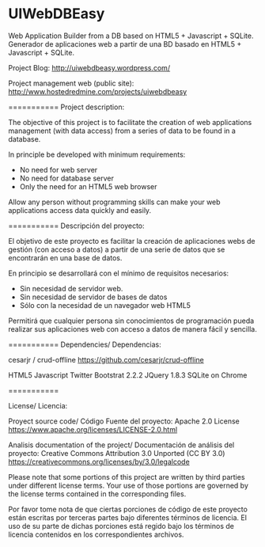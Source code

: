 UIWebDBEasy
===========

Web Application Builder from a DB based on HTML5 + Javascript + SQLite. Generador de aplicaciones web a partir de una BD basado en HTML5 + Javascript + SQLite.

Project Blog: http://uiwebdbeasy.wordpress.com/

Project management web (public site): http://www.hostedredmine.com/projects/uiwebdbeasy

===========
Project description:

The objective of this project is to facilitate the creation of web applications management (with data access) from a series of data to be found in a database.

In principle be developed with minimum requirements:
 - No need for web server
 - No need for database server
 - Only the need for an HTML5 web browser

Allow any person without programming skills can make your web applications access data quickly and easily.

===========
Descripción del proyecto:

El objetivo de este proyecto es facilitar la creación de aplicaciones webs de gestión (con acceso a datos) a partir de una serie de datos que se encontrarán en una base de datos.

En principio se desarrollará con el mínimo de requisitos necesarios:
 - Sin necesidad de servidor web.
 - Sin necesidad de servidor de bases de datos
 - Sólo con la necesidad de un navegador web HTML5

Permitirá que cualquier persona sin conocimientos de programación pueda realizar sus aplicaciones web con acceso a datos de manera fácil y sencilla.

===========
Dependencies/ Dependencias:

cesarjr / crud-offline
https://github.com/cesarjr/crud-offline

HTML5
Javascript
Twitter Bootstrat 2.2.2
JQuery 1.8.3
SQLite on Chrome

===========

License/ Licencia:

Proyect source code/ Código Fuente del proyecto: 
Apache 2.0 License
https://www.apache.org/licenses/LICENSE-2.0.html

Analisis documentation of the project/ Documentación de análisis del proyecto: 
Creative Commons Attribution 3.0 Unported (CC BY 3.0)
https://creativecommons.org/licenses/by/3.0/legalcode

Please note that some portions of this project are written by third parties
under different license terms. Your use of those portions are governed by
the license terms contained in the corresponding files.

Por favor tome nota de que ciertas porciones de código de este proyecto están
escritas por terceras partes bajo diferentes términos de licencia. El uso
de su parte de dichas porciones está regido bajo los términos de licencia
contenidos en los correspondientes archivos.
